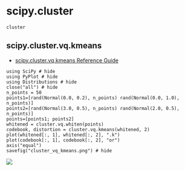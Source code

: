 # scipy.cluster

```@docs
cluster
```

## scipy.cluster.vq.kmeans

- [scipy\.cluster\.vq\.kmeans Reference Guide](http://scipy.github.io/devdocs/generated/scipy.cluster.vq.kmeans.html#scipy.cluster.vq.kmeans)

```@example
using SciPy # hide
using PyPlot # hide
using Distributions # hide
close("all") # hide
n_points = 50
points1=[rand(Normal(0.0, 0.2), n_points) rand(Normal(0.0, 1.0), n_points)]
points2=[rand(Normal(3.0, 0.5), n_points) rand(Normal(2.0, 0.5), n_points)]
points=[points1; points2]
whitened = cluster.vq.whiten(points)
codebook, distortion = cluster.vq.kmeans(whitened, 2)
plot(whitened[:, 1], whitened[:, 2], ".k")
plot(codebook[:, 1], codebook[:, 2], "or")
axis("equal")
savefig("cluster_vq_kmeans.png") # hide
```

![](cluster_vq_kmeans.png)


